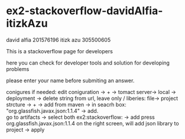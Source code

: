 # ex2-stackoverflow-davidAlfia-itizkAzu

david alfia 201576196
itizk azu 305500605

This is a stackoverflow page for developers

here you can check for developer tools and solution for developing problems

please enter your name before submiting an answer.

conigures if needed: edit coniguration -> + -> tomact server-> local -> deployment -> delete string from url, leave only /
liberies: file-> project strcture -> + -> add from maven -> in seacrh box: "org.glassfish.javax.json:1.1.4" -> add.  
          go to artifacts -> select both ex2:stackoverflow:  -> add press org.glassfish.javax.json:1.1.4 on the right screen, will add json library to project -> apply

